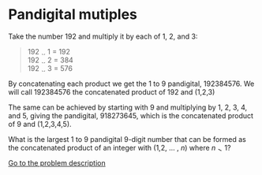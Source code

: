 Pandigital mutiples
===================

<p>Take the number 192 and multiply it by each of 1, 2, and 3:</p>
<blockquote>192 <img src='images/symbol_times.gif' width='9' height='9' alt='&times;' border='0' style='vertical-align:middle;' /> 1 = 192<br />
192 <img src='images/symbol_times.gif' width='9' height='9' alt='&times;' border='0' style='vertical-align:middle;' /> 2 = 384<br />
192 <img src='images/symbol_times.gif' width='9' height='9' alt='&times;' border='0' style='vertical-align:middle;' /> 3 = 576</blockquote>
<p>By concatenating each product we get the 1 to 9 pandigital, 192384576. We will call 192384576 the concatenated product of 192 and (1,2,3)</p>
<p>The same can be achieved by starting with 9 and multiplying by 1, 2, 3, 4, and 5, giving the pandigital, 918273645, which is the concatenated product of 9 and (1,2,3,4,5).</p>
<p>What is the largest 1 to 9 pandigital 9-digit number that can be formed as the concatenated product of an integer with (1,2, ... , <var>n</var>) where <var>n</var> <img src='images/symbol_gt.gif' width='10' height='10' alt='&gt;' border='0' style='vertical-align:middle;' /> 1?</p>



[Go to the problem description](http://projecteuler.net/problem=38)

